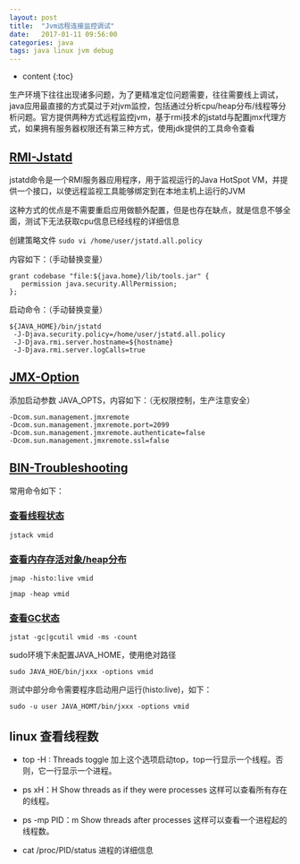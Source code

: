 ```yaml
---
layout: post
title:  "Jvm远程连接监控调试"
date:   2017-01-11 09:56:00
categories: java
tags: java linux jvm debug
---
```


* content
{:toc}

生产环境下往往出现诸多问题，为了更精准定位问题需要，往往需要线上调试，java应用最直接的方式莫过于对jvm监控，包括通过分析cpu/heap分布/线程等分析问题。官方提供两种方式远程监控jvm，基于rmi技术的jstatd与配置jmx代理方式，如果拥有服务器权限还有第三种方式，使用jdk提供的工具命令查看





## [RMI-Jstatd](https://docs.oracle.com/javase/8/docs/technotes/tools/unix/jstatd.html)

jstatd命令是一个RMI服务器应用程序，用于监视运行的Java HotSpot VM，并提供一个接口，以使远程监视工具能够绑定到在本地主机上运行的JVM

这种方式的优点是不需要重启应用做额外配置，但是也存在缺点，就是信息不够全面，测试下无法获取cpu信息已经线程的详细信息

创建策略文件
`sudo vi /home/user/jstatd.all.policy`

内容如下：（手动替换变量）

```
grant codebase "file:${java.home}/lib/tools.jar" {
   permission java.security.AllPermission;
};
```

启动命令：（手动替换变量）

```
${JAVA_HOME}/bin/jstatd
 -J-Djava.security.policy=/home/user/jstatd.all.policy
 -J-Djava.rmi.server.hostname=${hostname}
 -J-Djava.rmi.server.logCalls=true
```

## [JMX-Option](http://docs.oracle.com/javase/8/docs/technotes/guides/management/agent.html)

添加启动参数 JAVA_OPTS，内容如下：（无权限控制，生产注意安全）

```
-Dcom.sun.management.jmxremote
-Dcom.sun.management.jmxremote.port=2099
-Dcom.sun.management.jmxremote.authenticate=false
-Dcom.sun.management.jmxremote.ssl=false
```

## [BIN-Troubleshooting](https://docs.oracle.com/javase/8/docs/technotes/tools/unix/s11-troubleshooting_tools.html)

常用命令如下：

### [查看线程状态](https://docs.oracle.com/javase/8/docs/technotes/tools/unix/jstack.html)

`jstack vmid`

### [查看内存存活对象/heap分布](https://docs.oracle.com/javase/8/docs/technotes/tools/unix/jmap.html)

`jmap -histo:live vmid`

`jmap -heap vmid`

### [查看GC状态](https://docs.oracle.com/javase/8/docs/technotes/tools/unix/jstat.html)

`jstat -gc|gcutil vmid -ms -count`

sudo环境下未配置JAVA_HOME，使用绝对路径

`sudo JAVA_HOE/bin/jxxx -options vmid`

测试中部分命令需要程序启动用户运行(histo:live)，如下：

`sudo -u user JAVA_HOMT/bin/jxxx -options vmid`

## linux 查看线程数
- top -H : Threads toggle 加上这个选项启动top，top一行显示一个线程。否则，它一行显示一个进程。

- ps xH：H Show threads as if they were processes 这样可以查看所有存在的线程。

- ps -mp PID：m Show threads after processes 这样可以查看一个进程起的线程数。

- cat /proc/PID/status 进程的详细信息